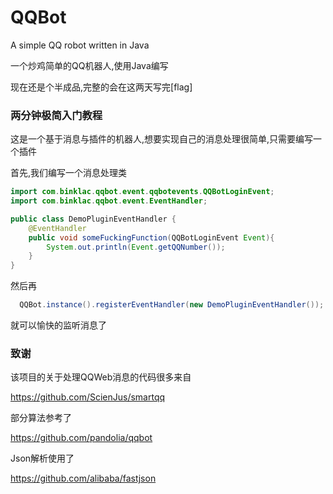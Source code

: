# QQBot
  A simple QQ robot written in Java
  
  一个炒鸡简单的QQ机器人,使用Java编写
  
  现在还是个半成品,完整的会在这两天写完[flag]

### 两分钟极简入门教程
  这是一个基于消息与插件的机器人,想要实现自己的消息处理很简单,只需要编写一个插件
  
  首先,我们编写一个消息处理类
  ```java
  import com.binklac.qqbot.event.qqbotevents.QQBotLoginEvent;
  import com.binklac.qqbot.event.EventHandler;
  
  public class DemoPluginEventHandler {
      @EventHandler
      public void someFuckingFunction(QQBotLoginEvent Event){
          System.out.println(Event.getQQNumber());
      }
  }
  ```
  
  然后再
  
  ```java
    QQBot.instance().registerEventHandler(new DemoPluginEventHandler());
  ```
   就可以愉快的监听消息了
### 致谢
  该项目的关于处理QQWeb消息的代码很多来自
  
  https://github.com/ScienJus/smartqq
  
  部分算法参考了
  
  https://github.com/pandolia/qqbot
  
  Json解析使用了
  
  https://github.com/alibaba/fastjson